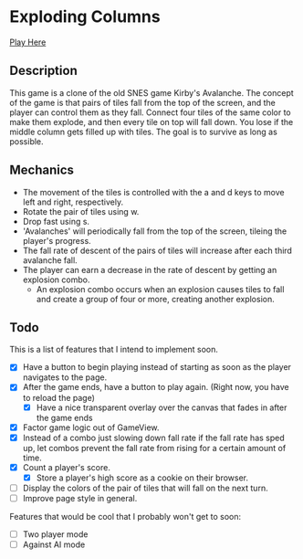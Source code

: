 # Exploding Columns

[Play Here][live]

[live]: http://jtibbertsma.github.io/ExplodingColumns

## Description

This game is a clone of the old SNES game Kirby's Avalanche. The concept of the
game is that pairs of tiles fall from the top of the screen, and the player can control
them as they fall. Connect four tiles of the same color to make them explode,
and then every tile on top will fall down. You lose if the middle column gets
filled up with tiles. The goal is to survive as long as possible.

## Mechanics

* The movement of the tiles is controlled with the a and d keys to move left and
right, respectively.
* Rotate the pair of tiles using w.
* Drop fast using s.
* 'Avalanches' will periodically fall from the top of the screen, tileing the player's
progress.
* The fall rate of descent of the pairs of tiles will increase after each third avalanche fall.
* The player can earn a decrease in the rate of descent by getting an explosion combo.
  * An explosion combo occurs when an explosion causes tiles to fall and create a group of four or
  more, creating another explosion.

## Todo

This is a list of features that I intend to implement soon.

- [x] Have a button to begin playing instead of starting as soon as the player navigates to the page.
- [x] After the game ends, have a button to play again. (Right now, you have to reload the page)
  - [x] Have a nice transparent overlay over the canvas that fades in after the game ends
- [x] Factor game logic out of GameView.
- [x] Instead of a combo just slowing down fall rate if the fall rate has sped up, let combos prevent the fall rate from rising for a certain amount of time.
- [x] Count a player's score.
  - [x] Store a player's high score as a cookie on their browser.
- [ ] Display the colors of the pair of tiles that will fall on the next turn.
- [ ] Improve page style in general.

Features that would be cool that I probably won't get to soon:

- [ ] Two player mode
- [ ] Against AI mode